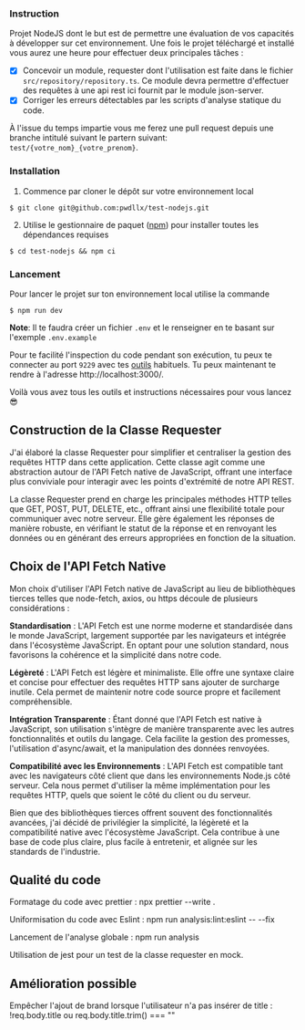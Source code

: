 ### Instruction

Projet NodeJS dont le but est de permettre une évaluation de vos capacités à développer sur cet environnement.
Une fois le projet téléchargé et installé vous aurez une heure pour effectuer deux principales tâches :

- [x] Concevoir un module, requester dont l'utilisation est faite dans le fichier `src/repository/repository.ts`. Ce module devra permettre d'effectuer des requêtes à une api rest ici fournit par le module json-server.
- [x] Corriger les erreurs détectables par les scripts d'analyse statique du code.

À l'issue du temps impartie vous me ferez une pull request depuis une branche intitulé suivant le partern suivant: `test/{votre_nom}_{votre_prenom}`.

### Installation

1. Commence par cloner le dépôt sur votre environnement local

```Shell
$ git clone git@github.com:pwdllx/test-nodejs.git
```

2. Utilise le gestionnaire de paquet ([npm](https://www.npmjs.com/)) pour installer toutes les dépendances requises

```Shell
$ cd test-nodejs && npm ci
```

### Lancement

Pour lancer le projet sur ton environnement local utilise la commande

```Shell
$ npm run dev
```

**Note**: Il te faudra créer un fichier `.env` et le renseigner en te basant sur l'exemple `.env.example`

Pour te facilité l'inspection du code pendant son exécution, tu peux te connecter au port `9229` avec tes [outils](https://nodejs.org/en/docs/guides/debugging-getting-started/#inspector-clients) habituels.
Tu peux maintenant te rendre à l'adresse http://localhost:3000/.

Voilà vous avez tous les outils et instructions nécessaires pour vous lancez 😎

## Construction de la Classe Requester

J'ai élaboré la classe Requester pour simplifier et centraliser la gestion des requêtes HTTP dans cette application. Cette classe agit comme une abstraction autour de l'API Fetch native de JavaScript, offrant une interface plus conviviale pour interagir avec les points d'extrémité de notre API REST.

La classe Requester prend en charge les principales méthodes HTTP telles que GET, POST, PUT, DELETE, etc., offrant ainsi une flexibilité totale pour communiquer avec notre serveur. Elle gère également les réponses de manière robuste, en vérifiant le statut de la réponse et en renvoyant les données ou en générant des erreurs appropriées en fonction de la situation.

## Choix de l'API Fetch Native

Mon choix d'utiliser l'API Fetch native de JavaScript au lieu de bibliothèques tierces telles que node-fetch, axios, ou https découle de plusieurs considérations :

**Standardisation** : L'API Fetch est une norme moderne et standardisée dans le monde JavaScript, largement supportée par les navigateurs et intégrée dans l'écosystème JavaScript. En optant pour une solution standard, nous favorisons la cohérence et la simplicité dans notre code.

**Légèreté** : L'API Fetch est légère et minimaliste. Elle offre une syntaxe claire et concise pour effectuer des requêtes HTTP sans ajouter de surcharge inutile. Cela permet de maintenir notre code source propre et facilement compréhensible.

**Intégration Transparente** : Étant donné que l'API Fetch est native à JavaScript, son utilisation s'intègre de manière transparente avec les autres fonctionnalités et outils du langage. Cela facilite la gestion des promesses, l'utilisation d'async/await, et la manipulation des données renvoyées.

**Compatibilité avec les Environnements** : L'API Fetch est compatible tant avec les navigateurs côté client que dans les environnements Node.js côté serveur. Cela nous permet d'utiliser la même implémentation pour les requêtes HTTP, quels que soient le côté du client ou du serveur.

Bien que des bibliothèques tierces offrent souvent des fonctionnalités avancées, j'ai décidé de privilégier la simplicité, la légèreté et la compatibilité native avec l'écosystème JavaScript. Cela contribue à une base de code plus claire, plus facile à entretenir, et alignée sur les standards de l'industrie.

## Qualité du code

Formatage du code avec prettier : npx prettier --write .

Uniformisation du code avec Eslint : npm run analysis:lint:eslint -- --fix

Lancement de l'analyse globale : npm run analysis

Utilisation de jest pour un test de la classe requester en mock.

## Amélioration possible

Empêcher l'ajout de brand lorsque l'utilisateur n'a pas insérer de title : !req.body.title ou req.body.title.trim() === ""
